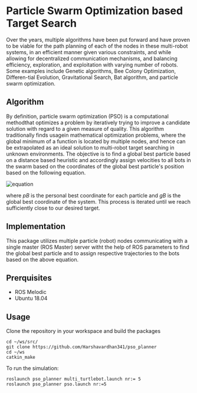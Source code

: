 # Particle Swarm Optimization based Target Search
Over the years, multiple algorithms have been put forward and have proven to be viable for the path planning of each of the nodes in these multi-robot systems, in an efficient manner given various constraints, and while allowing for decentralized communication mechanisms, and balancing efficiency, exploration, and exploitation with varying number of robots. Some examples include Genetic algorithms, Bee Colony Optimization, Differen-tial Evolution, Gravitational Search, Bat algorithm, and particle swarm optimization.

## Algorithm 
By definition, particle swarm optimization (PSO) is a computational methodthat optimizes a problem by iteratively trying to improve a candidate solution
with regard to a given measure of quality. This algorithm traditionally finds usagein mathematical optimization problems, where the global minimum of a function is located by multiple nodes, and hence can be extrapolated as an ideal solution to multi-robot target searching in unknown environments. 
The objective is to find a global best particle based on a distance based heuristic and accordingly assign velocities to all bots in the swarm based on the coordinates of the global best particle's position based on the following equation.

![equation](https://latex.codecogs.com/svg.image?v_i^{t&plus;1}=wv_i^t&plus;c_1r_1(pB_i^t-x_i^t)&plus;c_2r_2(gB_i^t-x_i^t))


where *pB* is the personal best coordinate for each particle and *gB* is the global best coordinate of the system. This process is iterated until we reach sufficiently close to our desired target.

## Implementation
This package utilizes multiple particle (robot) nodes communicating with a single master (ROS Master) server witht the help of ROS parameters to find the global best particle and to assign respective trajectories to the bots based on the above equation.

## Prerquisites
- ROS Melodic
- Ubuntu 18.04

## Usage
Clone the repository in your workspace and build the packages
```
cd ~/ws/src/
git clone https://github.com/Harshavardhan341/pso_planner
cd ~/ws
catkin_make 
```
To run the simulation:

```
roslaunch pso_planner multi_turtlebot.launch nr:= 5
roslaunch pso_planner pso.launch nr:=5
```





